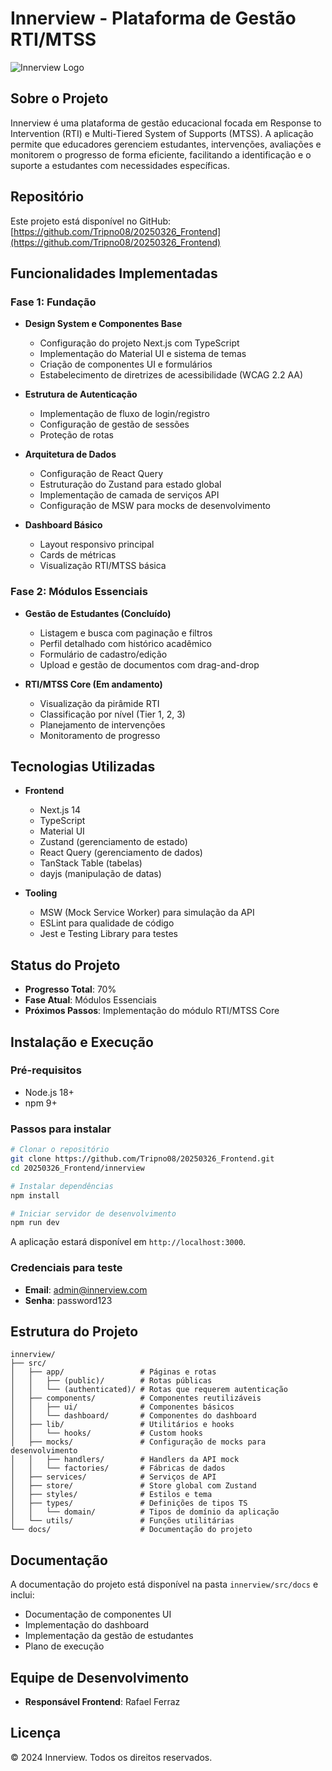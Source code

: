# Innerview - Plataforma de Gestão RTI/MTSS

![Innerview Logo](./innerview/public/logo.png)

## Sobre o Projeto

Innerview é uma plataforma de gestão educacional focada em Response to Intervention (RTI) e Multi-Tiered System of Supports (MTSS). A aplicação permite que educadores gerenciem estudantes, intervenções, avaliações e monitorem o progresso de forma eficiente, facilitando a identificação e o suporte a estudantes com necessidades específicas.

## Repositório

Este projeto está disponível no GitHub:
[https://github.com/Tripno08/20250326_Frontend](https://github.com/Tripno08/20250326_Frontend)

## Funcionalidades Implementadas

### Fase 1: Fundação
- **Design System e Componentes Base**
  - Configuração do projeto Next.js com TypeScript
  - Implementação do Material UI e sistema de temas
  - Criação de componentes UI e formulários
  - Estabelecimento de diretrizes de acessibilidade (WCAG 2.2 AA)

- **Estrutura de Autenticação**
  - Implementação de fluxo de login/registro
  - Configuração de gestão de sessões
  - Proteção de rotas

- **Arquitetura de Dados**
  - Configuração de React Query
  - Estruturação do Zustand para estado global
  - Implementação de camada de serviços API
  - Configuração de MSW para mocks de desenvolvimento

- **Dashboard Básico**
  - Layout responsivo principal
  - Cards de métricas
  - Visualização RTI/MTSS básica

### Fase 2: Módulos Essenciais
- **Gestão de Estudantes (Concluído)**
  - Listagem e busca com paginação e filtros
  - Perfil detalhado com histórico acadêmico
  - Formulário de cadastro/edição
  - Upload e gestão de documentos com drag-and-drop

- **RTI/MTSS Core (Em andamento)**
  - Visualização da pirâmide RTI
  - Classificação por nível (Tier 1, 2, 3)
  - Planejamento de intervenções
  - Monitoramento de progresso

## Tecnologias Utilizadas

- **Frontend**
  - Next.js 14
  - TypeScript
  - Material UI
  - Zustand (gerenciamento de estado)
  - React Query (gerenciamento de dados)
  - TanStack Table (tabelas)
  - dayjs (manipulação de datas)

- **Tooling**
  - MSW (Mock Service Worker) para simulação da API
  - ESLint para qualidade de código
  - Jest e Testing Library para testes

## Status do Projeto

- **Progresso Total**: 70%
- **Fase Atual**: Módulos Essenciais
- **Próximos Passos**: Implementação do módulo RTI/MTSS Core

## Instalação e Execução

### Pré-requisitos
- Node.js 18+ 
- npm 9+

### Passos para instalar
```bash
# Clonar o repositório
git clone https://github.com/Tripno08/20250326_Frontend.git
cd 20250326_Frontend/innerview

# Instalar dependências
npm install

# Iniciar servidor de desenvolvimento
npm run dev
```

A aplicação estará disponível em `http://localhost:3000`.

### Credenciais para teste
- **Email**: admin@innerview.com
- **Senha**: password123

## Estrutura do Projeto

```
innerview/
├── src/
│   ├── app/                 # Páginas e rotas
│   │   ├── (public)/        # Rotas públicas
│   │   └── (authenticated)/ # Rotas que requerem autenticação
│   ├── components/          # Componentes reutilizáveis
│   │   ├── ui/              # Componentes básicos
│   │   └── dashboard/       # Componentes do dashboard
│   ├── lib/                 # Utilitários e hooks
│   │   └── hooks/           # Custom hooks
│   ├── mocks/               # Configuração de mocks para desenvolvimento
│   │   ├── handlers/        # Handlers da API mock
│   │   └── factories/       # Fábricas de dados
│   ├── services/            # Serviços de API
│   ├── store/               # Store global com Zustand
│   ├── styles/              # Estilos e tema
│   ├── types/               # Definições de tipos TS
│   │   └── domain/          # Tipos de domínio da aplicação
│   └── utils/               # Funções utilitárias
└── docs/                    # Documentação do projeto
```

## Documentação

A documentação do projeto está disponível na pasta `innerview/src/docs` e inclui:
- Documentação de componentes UI
- Implementação do dashboard
- Implementação da gestão de estudantes
- Plano de execução

## Equipe de Desenvolvimento

- **Responsável Frontend**: Rafael Ferraz

## Licença

© 2024 Innerview. Todos os direitos reservados. 